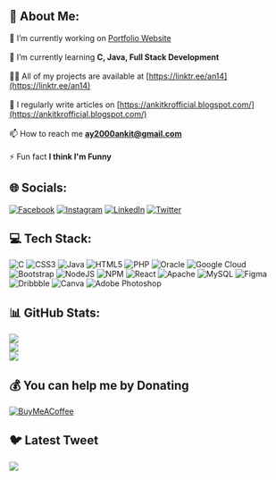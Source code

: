 ## 💫 About Me:
🔭 I’m currently working on [Portfolio Website](ay14179027994.wordpress.com)<br><br>🌱 I’m currently learning **C, Java, Full Stack Development**<br><br>👨‍💻 All of my projects are available at [https://linktr.ee/an14](https://linktr.ee/an14)<br><br>📝 I regularly write articles on [https://ankitkrofficial.blogspot.com/](https://ankitkrofficial.blogspot.com/)<br><br>📫 How to reach me **ay2000ankit@gmail.com**<br><br>⚡ Fun fact **I think I'm Funny**


## 🌐 Socials:
[![Facebook](https://img.shields.io/badge/Facebook-%231877F2.svg?logo=Facebook&logoColor=white)](https://facebook.com/https://www.facebook.com/profile.php?id=100008014989890) [![Instagram](https://img.shields.io/badge/Instagram-%23E4405F.svg?logo=Instagram&logoColor=white)](https://instagram.com/ankittt14_) [![LinkedIn](https://img.shields.io/badge/LinkedIn-%230077B5.svg?logo=linkedin&logoColor=white)](https://linkedin.com/in/https://www.linkedin.com/in/ankit-yadav-75721a215) [![Twitter](https://img.shields.io/badge/Twitter-%231DA1F2.svg?logo=Twitter&logoColor=white)](https://twitter.com/AnkitkrOfficial) 

## 💻 Tech Stack:
![C](https://img.shields.io/badge/c-%2300599C.svg?style=plastic&logo=c&logoColor=white) ![CSS3](https://img.shields.io/badge/css3-%231572B6.svg?style=plastic&logo=css3&logoColor=white) ![Java](https://img.shields.io/badge/java-%23ED8B00.svg?style=plastic&logo=java&logoColor=white) ![HTML5](https://img.shields.io/badge/html5-%23E34F26.svg?style=plastic&logo=html5&logoColor=white) ![PHP](https://img.shields.io/badge/php-%23777BB4.svg?style=plastic&logo=php&logoColor=white) ![Oracle](https://img.shields.io/badge/Oracle-F80000?style=plastic&logo=oracle&logoColor=white) ![Google Cloud](https://img.shields.io/badge/Google%20Cloud-%234285F4.svg?style=plastic&logo=google-cloud&logoColor=white) ![Bootstrap](https://img.shields.io/badge/bootstrap-%23563D7C.svg?style=plastic&logo=bootstrap&logoColor=white) ![NodeJS](https://img.shields.io/badge/node.js-6DA55F?style=plastic&logo=node.js&logoColor=white) ![NPM](https://img.shields.io/badge/NPM-%23000000.svg?style=plastic&logo=npm&logoColor=white) ![React](https://img.shields.io/badge/react-%2320232a.svg?style=plastic&logo=react&logoColor=%2361DAFB) ![Apache](https://img.shields.io/badge/apache-%23D42029.svg?style=plastic&logo=apache&logoColor=white) ![MySQL](https://img.shields.io/badge/mysql-%2300f.svg?style=plastic&logo=mysql&logoColor=white) 	![Figma](https://img.shields.io/badge/figma-%23F24E1E.svg?style=plastic&logo=figma&logoColor=white) ![Dribbble](https://img.shields.io/badge/Dribbble-EA4C89?style=plastic&logo=dribbble&logoColor=white) ![Canva](https://img.shields.io/badge/Canva-%2300C4CC.svg?style=plastic&logo=Canva&logoColor=white) ![Adobe Photoshop](https://img.shields.io/badge/adobephotoshop-%2331A8FF.svg?style=plastic&logo=adobephotoshop&logoColor=white)
## 📊 GitHub Stats:
![](https://github-readme-stats.vercel.app/api?username=ankityadav14&theme=radical&hide_border=false&include_all_commits=false&count_private=false)<br/>
![](https://github-readme-streak-stats.herokuapp.com/?user=ankityadav14&theme=radical&hide_border=false)<br/>
![](https://github-readme-stats.vercel.app/api/top-langs/?username=ankityadav14&theme=radical&hide_border=false&include_all_commits=false&count_private=false&layout=compact)

## 💰 You can help me by Donating
  [![BuyMeACoffee](https://img.shields.io/badge/Buy%20Me%20a%20Coffee-ffdd00?style=for-the-badge&logo=buy-me-a-coffee&logoColor=black)](https://buymeacoffee.com/ankittt14) 
  
## 🐦 Latest Tweet
[![](https://gtce.itsvg.in/api?username=AnkitkrOfficial)](https://github.com/VishwaGauravIn/github-twitter-card-embed)

  

  
<!-- Proudly created with GPRM ( https://gprm.itsvg.in ) -->
